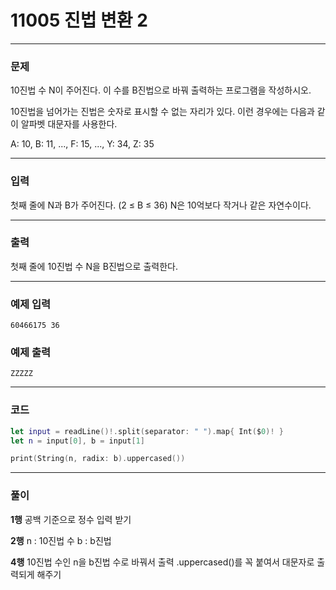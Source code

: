 # 11005 진법 변환 2
---
### 문제
10진법 수 N이 주어진다. 이 수를 B진법으로 바꿔 출력하는 프로그램을 작성하시오.

10진법을 넘어가는 진법은 숫자로 표시할 수 없는 자리가 있다. 이런 경우에는 다음과 같이 알파벳 대문자를 사용한다.

A: 10, B: 11, ..., F: 15, ..., Y: 34, Z: 35

---
### 입력
첫째 줄에 N과 B가 주어진다. (2 ≤ B ≤ 36) N은 10억보다 작거나 같은 자연수이다.

---
### 출력
첫째 줄에 10진법 수 N을 B진법으로 출력한다.

---
### 예제 입력
```
60466175 36
```
### 예제 출력
```
ZZZZZ
```
---
### 코드
```swift
let input = readLine()!.split(separator: " ").map{ Int($0)! }
let n = input[0], b = input[1]

print(String(n, radix: b).uppercased())
```
---
### 풀이
**1행**
공백 기준으로 정수 입력 받기

**2행**
n : 10진법 수
b : b진법

**4행**
10진법 수인 n을 b진법 수로 바꿔서 출력
.uppercased()를 꼭 붙여서 대문자로 출력되게 해주기
